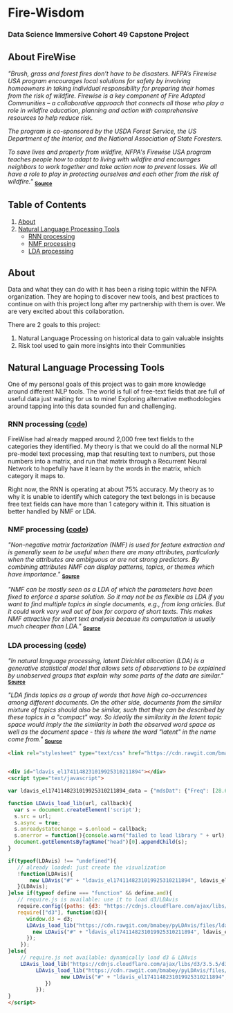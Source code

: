 # Fire-Wisdom
### Data Science Immersive Cohort 49 Capstone Project

## About FireWise
*"Brush, grass and forest fires don’t have to be disasters. NFPA’s Firewise USA program encourages local solutions for safety by involving homeowners in taking individual responsibility for preparing their homes from the risk of wildfire. Firewise is a key component of Fire Adapted Communities – a collaborative approach that connects all those who play a role in wildfire education, planning and action with comprehensive resources to help reduce risk.*

*The program is co-sponsored by the USDA Forest Service, the US Department of the Interior, and the National Association of State Foresters.*

*To save lives and property from wildfire, NFPA's Firewise USA program teaches people how to adapt to living with wildfire and encourages neighbors to work together and take action now to prevent losses. We all have a role to play in protecting ourselves and each other from the risk of wildfire."*
<sub><b>[Source](http://www.firewise.org/about.aspx)</b></sub>

## Table of Contents
1. [About](#about-this-project)
2. [Natural Language Processing Tools](#natural-language-processing-tools)
    * [RNN processing](#rnn-processing)
    * [NMF processing](#nmf-processing)
    * [LDA processing](#lda-processing)

## About
Data and what they can do with it has been a rising topic within the NFPA organization. They are hoping to discover new tools, and best practices to continue on with this project long after my partnership with them is over. We are very excited about this collaboration.

There are 2 goals to this project:
1. Natural Language Processing on historical data to gain valuable insights
2. Risk tool used to gain more insights into their Communities

## Natural Language Processing Tools
One of my personal goals of this project was to gain more knowledge around different NLP tools. The world is full of free-text fields that are full of useful data just waiting for us to mine! Exploring alternative methodologies around tapping into this data sounded fun and challenging.

### RNN processing ([code](https://github.com/JordanHagan/FireWisdom/blob/master/src/python/RNN.py))
FireWise had already mapped around 2,000 free text fields to the categories they identified.  My theory is that we could do all the normal NLP pre-model text processing, map that resulting text to numbers, put those numbers into a matrix, and run that matrix through a Recurrent Neural Network to hopefully have it learn by the words in the matrix, which category it maps to.

Right now, the RNN is operating at about 75% accuracy.  My theory as to why it is unable to identify which category the text belongs in is because free text fields can have more than 1 category within it. This situation is better handled by NMF or LDA.

### NMF processing ([code](https://github.com/JordanHagan/FireWisdom/blob/master/src/python/NMF_or_LDA.py))
*"Non-negative matrix factorization (NMF) is used for feature extraction and is generally seen to be useful when there are many attributes, particularly when the attributes are ambiguous or are not strong predictors. By combining attributes NMF can display patterns, topics, or themes which have importance."*
<sub><b>[Source](https://datascience.stackexchange.com/questions/10299/what-is-a-good-explanation-of-non-negative-matrix-factorization/15438)</b></sub>

*"NMF can be mostly seen as a LDA of which the parameters have been fixed to enforce a sparse solution. So it may not be as flexible as LDA if you want to find multiple topics in single documents, e.g., from long articles. But it could work very well out of box for corpora of short texts. This makes NMF attractive for short text analysis because its computation is usually much cheaper than LDA."*
<sub><b>[Source](http://nbviewer.jupyter.org/github/dolaameng/tutorials/blob/master/topic-finding-for-short-texts/topics_for_short_texts.ipynb)</b></sub>


### LDA processing ([code](https://github.com/JordanHagan/FireWisdom/blob/master/src/python/NMF_or_LDA.py))
*"In natural language processing, latent Dirichlet allocation (LDA) is a generative statistical model that allows sets of observations to be explained by unobserved groups that explain why some parts of the data are similar."*
<sub><b>[Source](https://en.wikipedia.org/wiki/Latent_Dirichlet_allocation)</b></sub>

*"LDA finds topics as a group of words that have high co-occurrences among different documents. On the other side, documents from the similar mixture of topics should also be similar, such that they can be described by these topics in a "compact" way. So ideally the similarity in the latent topic space would imply the the similarity in both the observed word space as well as the document space - this is where the word "latent" in the name come from."*
<sub><b>[Source](http://nbviewer.jupyter.org/github/dolaameng/tutorials/blob/master/topic-finding-for-short-texts/topics_for_short_texts.ipynb)</b></sub>


```html
<link rel="stylesheet" type="text/css" href="https://cdn.rawgit.com/bmabey/pyLDAvis/files/ldavis.v1.0.0.css">


<div id="ldavis_el1741148231019925310211894"></div>
<script type="text/javascript">

var ldavis_el1741148231019925310211894_data = {"mdsDat": {"Freq": [28.62010897315287, 22.359410670586556, 21.149932088484356, 18.947522203219588, 8.923026064556622], "cluster": [1, 1, 1, 1, 1], "topics": [1, 2, 3, 4, 5], "x": [0.0034693182120045067, 0.011914505990160853, -0.3102778627480319, 0.11506927832651062, 0.179824760219356], "y": [0.1405034497965578, 0.04440871212197524, -0.08664738592558041, 0.15799256960981858, -0.2562573456027713]}, "tinfo": {"Category": ["Default", "Default", "Default", "Default", "Default", "Default", "Default", "Default", "Default", "Default", "Default", "Default", "Default", "Default", "Default", "Default", "Default", "Default", "Default", "Default", "Topic1", "Topic1", "Topic1", "Topic1", "Topic1", "Topic1", "Topic1", "Topic1", "Topic1", "Topic1", "Topic1", "Topic1", "Topic1", "Topic1", "Topic1", "Topic1", "Topic1", "Topic1", "Topic1", "Topic1", "Topic1", "Topic1", "Topic1", "Topic1", "Topic2", "Topic2", "Topic2", "Topic2", "Topic2", "Topic2", "Topic2", "Topic2", "Topic2", "Topic2", "Topic2", "Topic2", "Topic2", "Topic2", "Topic2", "Topic2", "Topic2", "Topic2", "Topic2", "Topic2", "Topic2", "Topic2", "Topic2", "Topic3", "Topic3", "Topic3", "Topic3", "Topic3", "Topic3", "Topic3", "Topic3", "Topic3", "Topic3", "Topic3", "Topic3", "Topic3", "Topic3", "Topic3", "Topic3", "Topic3", "Topic3", "Topic3", "Topic3", "Topic3", "Topic4", "Topic4", "Topic4", "Topic4", "Topic4", "Topic4", "Topic4", "Topic4", "Topic4", "Topic4", "Topic4", "Topic4", "Topic4", "Topic4", "Topic4", "Topic4", "Topic4", "Topic4", "Topic4", "Topic4", "Topic4", "Topic4", "Topic4", "Topic5", "Topic5", "Topic5", "Topic5", "Topic5", "Topic5", "Topic5", "Topic5", "Topic5", "Topic5", "Topic5", "Topic5", "Topic5", "Topic5", "Topic5", "Topic5", "Topic5", "Topic5", "Topic5", "Topic5", "Topic5", "Topic5", "Topic5", "Topic5", "Topic5", "Topic5"], "Freq": [69.0, 26.0, 29.0, 55.0, 17.0, 30.0, 35.0, 23.0, 28.0, 21.0, 33.0, 22.0, 41.0, 18.0, 23.0, 31.0, 28.0, 26.0, 15.0, 32.0, 16.625145939245886, 26.878276729516333, 14.255121794651954, 15.373376457609078, 14.449748503229515, 12.68453283588939, 18.460062757741724, 8.459251683300034, 14.089380363650797, 18.264270003799403, 14.463878172823767, 22.645069813422246, 17.868583940196103, 8.278179017666272, 22.307719688543468, 8.118709740547747, 8.761060347657684, 11.124518082201893, 11.114141159458658, 7.445277275809557, 33.46808900182924, 14.638971126182383, 12.302168937003755, 14.772682172396394, 23.11840603979806, 11.584053554069095, 14.124382389624504, 21.862517991837596, 16.941892563042618, 19.037071439947734, 13.093699617083919, 13.620130141448044, 15.354074597707962, 7.540713776320823, 6.425241955312936, 19.69391313311909, 7.227582758980385, 8.74124504773613, 8.315736046459927, 11.879118972362201, 7.873904141070956, 5.119692829620983, 29.870501215641415, 6.025232919107271, 6.407371642707536, 6.976871305168733, 7.156842075916064, 17.882862856956926, 12.336606686742378, 14.30067035857046, 14.298184170329975, 24.662452892568883, 27.730203650156803, 11.349426081086703, 12.44146182024568, 10.629471220783156, 39.6901444964632, 16.313490404769357, 22.971079843109212, 10.02783186821051, 18.008511387724376, 8.535748627787425, 8.472916428199989, 7.851390503594095, 4.018868603220606, 3.7354444154039954, 6.96575792617206, 7.637392642858287, 57.601758487961376, 17.034957351856647, 12.395445440079415, 9.025037791456496, 7.909899019443708, 15.154999890286296, 17.810390912914002, 13.44875093247076, 14.62635852887048, 5.412460492598843, 9.16769354161801, 10.235572789615178, 8.489676001039216, 7.428016709861062, 5.8582445110272054, 6.434987474116258, 3.3772780134971234, 2.6916947228925077, 20.302820245855397, 2.8259191416446496, 3.929097792646942, 3.3132175102962225, 3.575702416092228, 25.333942477554256, 15.766452324866457, 19.696400847811923, 8.225566750830685, 10.606143926047569, 8.456882977460065, 5.8057241075843935, 7.819510487360097, 7.652996486724731, 2.9206619594001304, 8.125265729079258, 1.1963875601525304, 0.8586798243045446, 1.0196923391077366, 0.20919349671908413, 0.20667837371463013, 0.24718867605529787, 0.20760085728009833, 0.209356892531859, 0.20684352141975443, 0.22834154541947227, 0.25556838387042535, 0.21693157503688812, 0.2192042238310106, 0.22442925206891992, 0.22109929417376065], "Term": ["day", "brush", "chip", "home", "road", "property", "homeowner", "presentation", "assessment", "volunteer", "member", "year", "information", "wildland", "area", "booth", "fuel", "material", "hour", "hold", "sign", "booth", "set", "attend", "people", "safety", "annual", "attendance", "project", "hold", "department", "information", "meeting", "station", "event", "house", "present", "year", "local", "give", "community", "resident", "program", "home", "presentation", "space", "service", "property", "wildfire", "fuel", "discuss", "provide", "forest", "owner", "plan", "resident", "give", "area", "project", "meeting", "local", "house", "community", "mitigation", "conduct", "homeowner", "day", "wildland", "speak", "answer", "question", "assessment", "homeowner", "committee", "risk", "hazard", "home", "conduct", "member", "distribute", "information", "volunteer", "department", "forest", "service", "local", "resident", "community", "day", "material", "mitigation", "chipper", "participate", "county", "program", "hold", "event", "present", "chip", "member", "fuel", "wildfire", "discuss", "annual", "plan", "attendance", "community", "committee", "provide", "people", "booth", "brush", "road", "chip", "hour", "volunteer", "year", "chipper", "area", "property", "owner", "community", "station", "discuss", "forest", "attendance", "speak", "risk", "plan", "participate", "hazard", "people", "event", "distribute", "local", "meeting", "day"], "Total": [69.0, 26.0, 29.0, 55.0, 17.0, 30.0, 35.0, 23.0, 28.0, 21.0, 33.0, 22.0, 41.0, 18.0, 23.0, 31.0, 28.0, 26.0, 15.0, 32.0, 17.43542651499933, 31.067837729584767, 17.275426226330623, 18.830178104782824, 18.39857398550235, 16.448161666659185, 25.532676300437963, 13.139269774469003, 23.008566810243167, 32.334005489986836, 26.00916968626155, 41.34049984754218, 32.97414853557717, 15.348896085235786, 41.84228516101064, 15.459529040998447, 16.906656092298153, 22.20695312693769, 23.135843137097226, 16.790531731598033, 99.4040688352636, 44.740343771373965, 33.36028177961649, 55.133574141871925, 23.91571926227534, 15.16587183319564, 18.744463703374986, 30.42958596987049, 24.99201503136829, 28.130075245190945, 20.22223170235259, 21.386743663124438, 25.07899186500545, 14.683946446146573, 14.22716312393958, 44.740343771373965, 16.790531731598033, 23.89470068267808, 23.008566810243167, 32.97414853557717, 23.135843137097226, 15.459529040998447, 99.4040688352636, 20.96202281705465, 23.30658756156228, 35.338553663533524, 69.07053765666346, 18.934798139623553, 13.12251724235408, 15.61549209179081, 15.614918539007322, 28.147348182232967, 35.338553663533524, 14.787346597617576, 16.313077105322854, 14.19261978923598, 55.133574141871925, 23.30658756156228, 33.83058511662543, 18.061620738098988, 41.34049984754218, 21.654174654545354, 26.00916968626155, 25.07899186500545, 18.744463703374986, 23.135843137097226, 44.740343771373965, 99.4040688352636, 69.07053765666346, 26.291200027636666, 20.96202281705465, 15.421068441403989, 14.358875692673697, 28.231355749654618, 33.36028177961649, 32.334005489986836, 41.84228516101064, 16.906656092298153, 29.46292728177378, 33.83058511662543, 28.130075245190945, 24.99201503136829, 20.22223170235259, 25.532676300437963, 14.22716312393958, 13.139269774469003, 99.4040688352636, 14.787346597617576, 21.386743663124438, 18.39857398550235, 31.067837729584767, 26.202247666563313, 17.806852465365132, 29.46292728177378, 15.278860675458684, 21.654174654545354, 22.20695312693769, 15.421068441403989, 23.89470068267808, 30.42958596987049, 14.683946446146573, 99.4040688352636, 15.348896085235786, 20.22223170235259, 25.07899186500545, 13.139269774469003, 13.12251724235408, 16.313077105322854, 14.22716312393958, 14.358875692673697, 14.19261978923598, 18.39857398550235, 41.84228516101064, 18.061620738098988, 23.135843137097226, 32.97414853557717, 69.07053765666346], "loglift": [20.0, 19.0, 18.0, 17.0, 16.0, 15.0, 14.0, 13.0, 12.0, 11.0, 10.0, 9.0, 8.0, 7.0, 6.0, 5.0, 4.0, 3.0, 2.0, 1.0, 1.2035, 1.1062, 1.0589, 1.0482, 1.0095, 0.9912, 0.9267, 0.8107, 0.7606, 0.6799, 0.6643, 0.6492, 0.6384, 0.6336, 0.6221, 0.607, 0.5937, 0.5598, 0.5179, 0.4378, 0.1625, 0.1339, 0.2535, -0.0659, 1.464, 1.2285, 1.2149, 1.1673, 1.1092, 1.1075, 1.0633, 1.0467, 1.0073, 0.8315, 0.703, 0.6774, 0.655, 0.4923, 0.4802, 0.477, 0.4201, 0.3928, 0.2956, 0.2512, 0.2066, -0.1245, -0.7691, 1.4964, 1.4918, 1.4656, 1.4654, 1.4214, 1.3111, 1.2889, 1.2826, 1.2644, 1.2249, 1.1968, 1.1664, 0.9651, 0.7225, 0.6226, 0.432, 0.3922, 0.0136, -0.27, -0.3063, -1.0126, 1.4819, 1.2295, 1.1381, 1.1278, 1.0672, 1.0414, 1.0359, 0.7863, 0.6124, 0.5245, 0.496, 0.468, 0.4655, 0.4502, 0.4246, 0.2853, 0.2254, 0.0781, 0.0751, 0.0086, -0.0309, -0.0509, -0.4985, 2.3828, 2.2948, 2.0138, 1.7973, 1.7028, 1.4511, 1.4396, 1.2995, 1.0362, 0.8016, -0.0877, -0.1352, -0.7426, -0.786, -1.7236, -1.7344, -1.773, -1.8108, -1.8115, -1.812, -1.9727, -2.6816, -2.0054, -2.2426, -2.5734, -3.3277], "logprob": [20.0, 19.0, 18.0, 17.0, 16.0, 15.0, 14.0, 13.0, 12.0, 11.0, 10.0, 9.0, 8.0, 7.0, 6.0, 5.0, 4.0, 3.0, 2.0, 1.0, -3.2452, -2.7648, -3.399, -3.3235, -3.3855, -3.5158, -3.1405, -3.9209, -3.4107, -3.1512, -3.3845, -2.9362, -3.1731, -3.9425, -2.9512, -3.962, -3.8858, -3.647, -3.6479, -4.0486, -2.5455, -3.3725, -3.5464, -3.3634, -2.6687, -3.3596, -3.1614, -2.7245, -2.9795, -2.8629, -3.2371, -3.1977, -3.0779, -3.789, -3.949, -2.829, -3.8314, -3.6412, -3.6911, -3.3345, -3.7457, -4.1762, -2.4124, -4.0133, -3.9518, -3.8667, -3.8412, -2.8698, -3.2411, -3.0934, -3.0935, -2.5484, -2.4311, -3.3245, -3.2326, -3.39, -2.0726, -2.9617, -2.6194, -3.4483, -2.8628, -3.6094, -3.6168, -3.693, -4.3627, -4.4358, -3.8127, -3.7206, -1.5902, -2.8084, -3.1264, -3.4437, -3.5756, -2.9254, -2.7639, -3.0448, -2.9609, -3.955, -3.428, -3.3178, -3.5049, -3.6384, -3.8759, -3.782, -4.4266, -4.6535, -2.6329, -4.6049, -4.2753, -4.4458, -4.3695, -1.6585, -2.1328, -1.9102, -2.7834, -2.5292, -2.7557, -3.1318, -2.834, -2.8556, -3.8189, -2.7957, -4.7114, -5.043, -4.8712, -6.4552, -6.4673, -6.2883, -6.4628, -6.4544, -6.4665, -6.3676, -6.2549, -6.4188, -6.4084, -6.3849, -6.3998]}, "token.table": {"Topic": [1, 4, 3, 4, 1, 2, 5, 1, 2, 3, 1, 2, 1, 2, 4, 1, 4, 5, 4, 5, 4, 5, 3, 4, 1, 2, 3, 4, 5, 2, 3, 1, 2, 4, 1, 2, 4, 1, 2, 3, 2, 4, 5, 1, 3, 4, 1, 2, 3, 4, 2, 3, 4, 5, 2, 4, 1, 2, 3, 2, 3, 1, 4, 1, 3, 2, 3, 1, 2, 5, 1, 2, 3, 1, 3, 1, 2, 3, 1, 4, 1, 2, 4, 3, 4, 1, 2, 4, 2, 3, 4, 5, 1, 2, 3, 4, 1, 4, 1, 2, 4, 1, 2, 4, 2, 1, 2, 4, 1, 2, 2, 4, 5, 1, 2, 4, 3, 4, 1, 2, 3, 4, 2, 3, 1, 4, 5, 1, 2, 2, 3, 1, 4, 1, 1, 2, 3, 1, 2, 4, 5, 1, 3, 5, 2, 4, 3, 1, 2, 4, 5], "Freq": [0.7049789762811212, 0.23499299209370705, 0.8965455534609705, 0.06403896810435504, 0.2929519851685981, 0.37665255235962614, 0.3348022687641121, 0.035527325470440414, 0.07105465094088083, 0.8881831367610104, 0.7965936337155533, 0.15931872674311065, 0.6088618421965009, 0.15221546054912521, 0.22832319082368782, 0.8690659528676785, 0.12875051153595238, 0.9541166207623668, 0.3054686288951179, 0.6788191753224843, 0.5836171491098452, 0.38907809940656346, 0.7438792299473278, 0.20287615362199848, 0.3319783625224529, 0.30179851138404806, 0.08047960303574615, 0.20119900758936538, 0.08047960303574615, 0.2574379447077584, 0.6865011858873556, 0.24795125186595537, 0.17710803704711098, 0.5313241111413329, 0.05791181212289444, 0.10134567121506527, 0.8397212757819694, 0.5382717006685154, 0.11534393585753899, 0.30758382895343733, 0.6428568414873627, 0.296703157609552, 0.04945052626825867, 0.33219610172323377, 0.553660169538723, 0.1107320339077446, 0.5257839029427575, 0.07169780494673965, 0.047798536631159766, 0.35848902473369826, 0.5981101664987817, 0.3189920887993502, 0.039874011099918776, 0.039874011099918776, 0.6754336714135949, 0.28439312480572415, 0.4169016271728148, 0.4169016271728148, 0.11911475062080423, 0.2113774655102979, 0.7750507068710923, 0.5566894582724748, 0.4020534976412318, 0.2720665263130121, 0.7255107368346988, 0.19808394159672196, 0.7923357663868879, 0.26179962531008005, 0.13089981265504003, 0.5235992506201601, 0.5174801883539993, 0.3234251177212496, 0.12937004708849983, 0.5563551501510793, 0.4354083783791055, 0.4754527394924295, 0.3457838105399487, 0.17289190526997436, 0.3042843229518088, 0.6466041862725938, 0.5458821773844761, 0.3639214515896507, 0.09098036289741268, 0.6798581792396214, 0.2955905127128789, 0.09541063939558377, 0.2862319181867513, 0.5724638363735026, 0.5448126652695193, 0.06810158315868992, 0.20430474947606972, 0.20430474947606972, 0.2089300070708659, 0.06964333569028863, 0.13928667138057726, 0.5571466855223091, 0.7609285377786168, 0.163056115238275, 0.2811523256712599, 0.4217284885068898, 0.2108642442534449, 0.5323347178097484, 0.11829660395772186, 0.29574150989430464, 0.9617105698460094, 0.3597091918849479, 0.08992729797123697, 0.5395637878274219, 0.6084690157131973, 0.3476965804075413, 0.7229805894100252, 0.03286275406409205, 0.2629020325127364, 0.1402738091995125, 0.654611109597725, 0.18703174559934996, 0.8965784845452043, 0.06404132032465745, 0.3352678753800142, 0.4470238338400189, 0.15645834184400662, 0.06705357507600283, 0.18390153988919228, 0.7356061595567691, 0.05615815607755668, 0.05615815607755668, 0.8985304972409068, 0.7903618813737288, 0.1823912033939374, 0.7468871994176748, 0.2133963426907642, 0.8103996866173797, 0.11577138380248282, 0.9750263341923558, 0.19781256448663145, 0.7912502579465258, 0.9144586955671083, 0.5212101219250066, 0.2606050609625033, 0.13030253048125165, 0.06515126524062582, 0.09236094341652439, 0.41562424537435977, 0.5079851887908842, 0.6802172605395262, 0.28008946022215786, 0.9506306783557747, 0.4953403529571409, 0.045030941177921904, 0.045030941177921904, 0.36024752942337523], "Term": ["annual", "annual", "answer", "answer", "area", "area", "area", "assessment", "assessment", "assessment", "attend", "attend", "attendance", "attendance", "attendance", "booth", "booth", "brush", "chip", "chip", "chipper", "chipper", "committee", "committee", "community", "community", "community", "community", "community", "conduct", "conduct", "county", "county", "county", "day", "day", "day", "department", "department", "department", "discuss", "discuss", "discuss", "distribute", "distribute", "distribute", "event", "event", "event", "event", "forest", "forest", "forest", "forest", "fuel", "fuel", "give", "give", "give", "hazard", "hazard", "hold", "hold", "home", "home", "homeowner", "homeowner", "hour", "hour", "hour", "house", "house", "house", "information", "information", "local", "local", "local", "material", "material", "meeting", "meeting", "meeting", "member", "member", "mitigation", "mitigation", "mitigation", "owner", "owner", "owner", "owner", "participate", "participate", "participate", "participate", "people", "people", "plan", "plan", "plan", "present", "present", "present", "presentation", "program", "program", "program", "project", "project", "property", "property", "property", "provide", "provide", "provide", "question", "question", "resident", "resident", "resident", "resident", "risk", "risk", "road", "road", "road", "safety", "safety", "service", "service", "set", "set", "sign", "space", "space", "speak", "station", "station", "station", "station", "volunteer", "volunteer", "volunteer", "wildfire", "wildfire", "wildland", "year", "year", "year", "year"]}, "R": 20, "lambda.step": 0.01, "plot.opts": {"xlab": "PC1", "ylab": "PC2"}, "topic.order": [3, 5, 2, 1, 4]};

function LDAvis_load_lib(url, callback){
  var s = document.createElement('script');
  s.src = url;
  s.async = true;
  s.onreadystatechange = s.onload = callback;
  s.onerror = function(){console.warn("failed to load library " + url);};
  document.getElementsByTagName("head")[0].appendChild(s);
}

if(typeof(LDAvis) !== "undefined"){
   // already loaded: just create the visualization
   !function(LDAvis){
       new LDAvis("#" + "ldavis_el1741148231019925310211894", ldavis_el1741148231019925310211894_data);
   }(LDAvis);
}else if(typeof define === "function" && define.amd){
   // require.js is available: use it to load d3/LDAvis
   require.config({paths: {d3: "https://cdnjs.cloudflare.com/ajax/libs/d3/3.5.5/d3.min"}});
   require(["d3"], function(d3){
      window.d3 = d3;
      LDAvis_load_lib("https://cdn.rawgit.com/bmabey/pyLDAvis/files/ldavis.v1.0.0.js", function(){
        new LDAvis("#" + "ldavis_el1741148231019925310211894", ldavis_el1741148231019925310211894_data);
      });
    });
}else{
    // require.js not available: dynamically load d3 & LDAvis
    LDAvis_load_lib("https://cdnjs.cloudflare.com/ajax/libs/d3/3.5.5/d3.min.js", function(){
         LDAvis_load_lib("https://cdn.rawgit.com/bmabey/pyLDAvis/files/ldavis.v1.0.0.js", function(){
                 new LDAvis("#" + "ldavis_el1741148231019925310211894", ldavis_el1741148231019925310211894_data);
            })
         });
}
</script>
```
